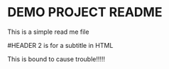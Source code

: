 # DEMO PROJECT README 

This is a simple read me file

#HEADER 2 is for a subtitle in HTML 

This is bound to cause trouble!!!!!